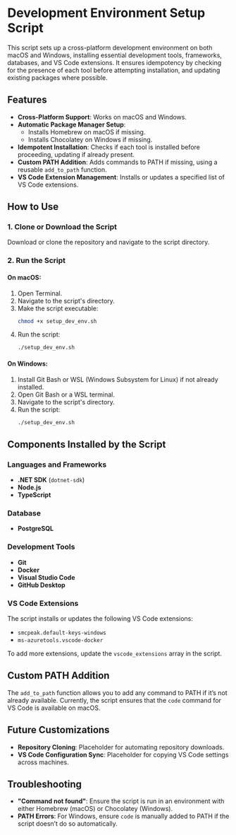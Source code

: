 # Development Environment Setup Script

This script sets up a cross-platform development environment on both macOS and Windows, installing essential development tools, frameworks, databases, and VS Code extensions. It ensures idempotency by checking for the presence of each tool before attempting installation, and updating existing packages where possible.

## Features

- **Cross-Platform Support**: Works on macOS and Windows.
- **Automatic Package Manager Setup**:
  - Installs Homebrew on macOS if missing.
  - Installs Chocolatey on Windows if missing.
- **Idempotent Installation**: Checks if each tool is installed before proceeding, updating if already present.
- **Custom PATH Addition**: Adds commands to PATH if missing, using a reusable `add_to_path` function.
- **VS Code Extension Management**: Installs or updates a specified list of VS Code extensions.

## How to Use

### 1. Clone or Download the Script

Download or clone the repository and navigate to the script directory.

### 2. Run the Script

#### On macOS:
1. Open Terminal.
2. Navigate to the script's directory.
3. Make the script executable:
   ```bash
   chmod +x setup_dev_env.sh
   ```
4. Run the script:
   ```bash
   ./setup_dev_env.sh
   ```

#### On Windows:
1. Install Git Bash or WSL (Windows Subsystem for Linux) if not already installed.
2. Open Git Bash or a WSL terminal.
3. Navigate to the script's directory.
4. Run the script:
   ```bash
   ./setup_dev_env.sh
   ```

## Components Installed by the Script

### Languages and Frameworks
- **.NET SDK** (`dotnet-sdk`)
- **Node.js**
- **TypeScript**

### Database
- **PostgreSQL**

### Development Tools
- **Git**
- **Docker**
- **Visual Studio Code**
- **GitHub Desktop**

### VS Code Extensions
The script installs or updates the following VS Code extensions:
- `smcpeak.default-keys-windows`
- `ms-azuretools.vscode-docker`

To add more extensions, update the `vscode_extensions` array in the script.

## Custom PATH Addition

The `add_to_path` function allows you to add any command to PATH if it’s not already available. Currently, the script ensures that the `code` command for VS Code is available on macOS.

## Future Customizations

- **Repository Cloning**: Placeholder for automating repository downloads.
- **VS Code Configuration Sync**: Placeholder for copying VS Code settings across machines.

## Troubleshooting

- **"Command not found"**: Ensure the script is run in an environment with either Homebrew (macOS) or Chocolatey (Windows).
- **PATH Errors**: For Windows, ensure `code` is manually added to PATH if the script doesn’t do so automatically.
